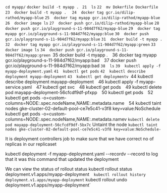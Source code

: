   `cd myapp/` 
   `docker build -t myapp .` 
  ` 21  ls` 
   `22  mv Dokerfile Dockerfile` 
  ` 23  docker build -t myapp .` 
 `  24  docker tag gcr.io/dilip-rathod/myapp-blue` 
`25  docker tag myapp gcr.io/dilip-rathod/myapp-blue` 
`26  docker image ls` 
`27  docker push gcr.io/dilip-rathod/myapp-blue` 
`28  docker push gcr.io/playground-s-11-984d7f62/myapp-blue` 
`29  docker tag myapp gcr.io/playground-s-11-984d7f62/myapp:blue` 
`30  docker push gcr.io/playground-s-11-984d7f62/myapp:blue` 
`31  docker build -t myapp .` 
`32  docker tag myapp gcr.io/playground-s-11-984d7f62/myapp:green` 
`33  docker image ls` 
`34  docker push gcr.io/playground-s-11-984d7f62/myapp:green
`35  docker build -t myapp .` 
`36  docker tag myapp gcr.io/playground-s-11-984d7f62/myapp:bad` 
`37  docker push gcr.io/playground-s-11-984d7f62/myapp:bad
`38  ls` 
`39  kubectl apply -f myapp-deployment.yaml` 
`41  kubectl get pods` 
`42  kubectl describe deployment myapp-deployment` 
`43  kubectl get deploymentv
`44  kubectl describe deployment mayapp-deployment` 
`46  kubectl apply -f myapp-service.yaml` 
`47  kubectl get svc` 
`48  kubectl get pods` 
`49  kubectl delete pod mayapp-deployment-56cfcdf9df-pfxpp` 
`50  kubectl get pods` 
`52  kubectl get pods -o=custom-columns=NODE:.spec.nodeName,NAME:.metadata.name` 
`54  kubectl taint nodes gke-cluster-02-default-pool-ce7e5c41-v3f8 key=value:NoSchedule` 
`kubectl get pods -o=custom-columns=NODE:.spec.nodeName,NAME:.metadata.namev
`kubectl delete pod mayapp-deployment-56cfcdf9df-5bx7c` 
Untaint the node
`kubectl taint nodes gke-cluster-02-default-pool-ce7e5c41-v3f8 key=value:NoSchedule-` 

It is deployment controllers job to make sure that we have correct no of replicas in our replicaset
 
kubectl deployment -f myapp-deployment.yaml --recordv
--record to log that it was this command that updated the deployment

We can view the status of rollout status 
kubectl rollout status deployment.v1.apps/myapp-deployment` 
kubectl rollout history deployment.v1.apps/myapp-deployment` 
kubectl rollout undo deployment.v1.apps/myapp-deployment` 
